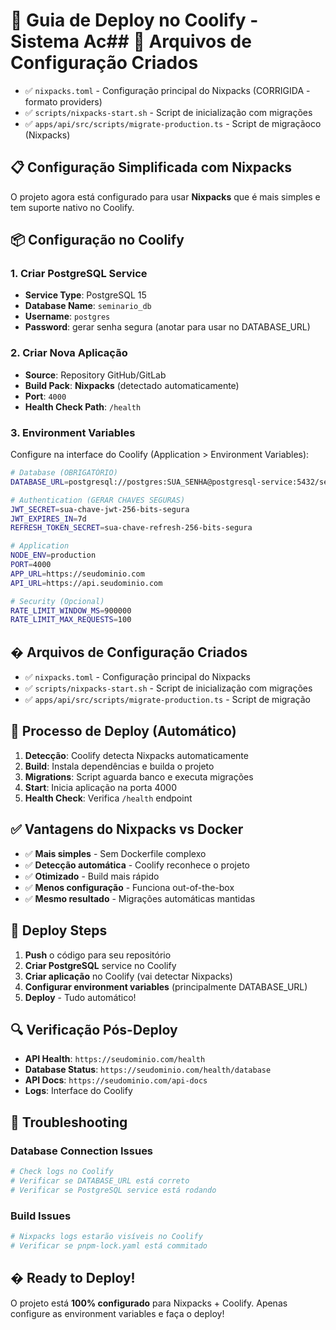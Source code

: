 # 🚀 Guia de Deploy no Coolify - Sistema Ac## 🔧 Arquivos de Configuração Criados

- ✅ `nixpacks.toml` - Configuração principal do Nixpacks (CORRIGIDA - formato providers)
- ✅ `scripts/nixpacks-start.sh` - Script de inicialização com migrações
- ✅ `apps/api/src/scripts/migrate-production.ts` - Script de migraçãoco (Nixpacks)

## 📋 Configuração Simplificada com Nixpacks

O projeto agora está configurado para usar **Nixpacks** que é mais simples e tem suporte nativo no Coolify.

## 📦 Configuração no Coolify

### 1. Criar PostgreSQL Service
- **Service Type**: PostgreSQL 15
- **Database Name**: `seminario_db` 
- **Username**: `postgres`
- **Password**: gerar senha segura (anotar para usar no DATABASE_URL)

### 2. Criar Nova Aplicação
- **Source**: Repository GitHub/GitLab
- **Build Pack**: **Nixpacks** (detectado automaticamente)
- **Port**: `4000`
- **Health Check Path**: `/health`

### 3. Environment Variables
Configure na interface do Coolify (Application > Environment Variables):

```bash
# Database (OBRIGATÓRIO)
DATABASE_URL=postgresql://postgres:SUA_SENHA@postgresql-service:5432/seminario_db

# Authentication (GERAR CHAVES SEGURAS)
JWT_SECRET=sua-chave-jwt-256-bits-segura
JWT_EXPIRES_IN=7d
REFRESH_TOKEN_SECRET=sua-chave-refresh-256-bits-segura

# Application
NODE_ENV=production
PORT=4000
APP_URL=https://seudominio.com
API_URL=https://api.seudominio.com

# Security (Opcional)
RATE_LIMIT_WINDOW_MS=900000
RATE_LIMIT_MAX_REQUESTS=100
```

## � Arquivos de Configuração Criados

- ✅ `nixpacks.toml` - Configuração principal do Nixpacks
- ✅ `scripts/nixpacks-start.sh` - Script de inicialização com migrações
- ✅ `apps/api/src/scripts/migrate-production.ts` - Script de migração

## 🚀 Processo de Deploy (Automático)

1. **Detecção**: Coolify detecta Nixpacks automaticamente
2. **Build**: Instala dependências e builda o projeto
3. **Migrations**: Script aguarda banco e executa migrações
4. **Start**: Inicia aplicação na porta 4000
5. **Health Check**: Verifica `/health` endpoint

## ✅ Vantagens do Nixpacks vs Docker

- ✅ **Mais simples** - Sem Dockerfile complexo
- ✅ **Detecção automática** - Coolify reconhece o projeto
- ✅ **Otimizado** - Build mais rápido
- ✅ **Menos configuração** - Funciona out-of-the-box
- ✅ **Mesmo resultado** - Migrações automáticas mantidas

## 🎯 Deploy Steps

1. **Push** o código para seu repositório
2. **Criar PostgreSQL** service no Coolify
3. **Criar aplicação** no Coolify (vai detectar Nixpacks)
4. **Configurar environment variables** (principalmente DATABASE_URL)
5. **Deploy** - Tudo automático!

## 🔍 Verificação Pós-Deploy

- **API Health**: `https://seudominio.com/health`
- **Database Status**: `https://seudominio.com/health/database`  
- **API Docs**: `https://seudominio.com/api-docs`
- **Logs**: Interface do Coolify

## 🐛 Troubleshooting

### Database Connection Issues
```bash
# Check logs no Coolify
# Verificar se DATABASE_URL está correto
# Verificar se PostgreSQL service está rodando
```

### Build Issues
```bash
# Nixpacks logs estarão visíveis no Coolify
# Verificar se pnpm-lock.yaml está commitado
```

## � Ready to Deploy!

O projeto está **100% configurado** para Nixpacks + Coolify. Apenas configure as environment variables e faça o deploy!
